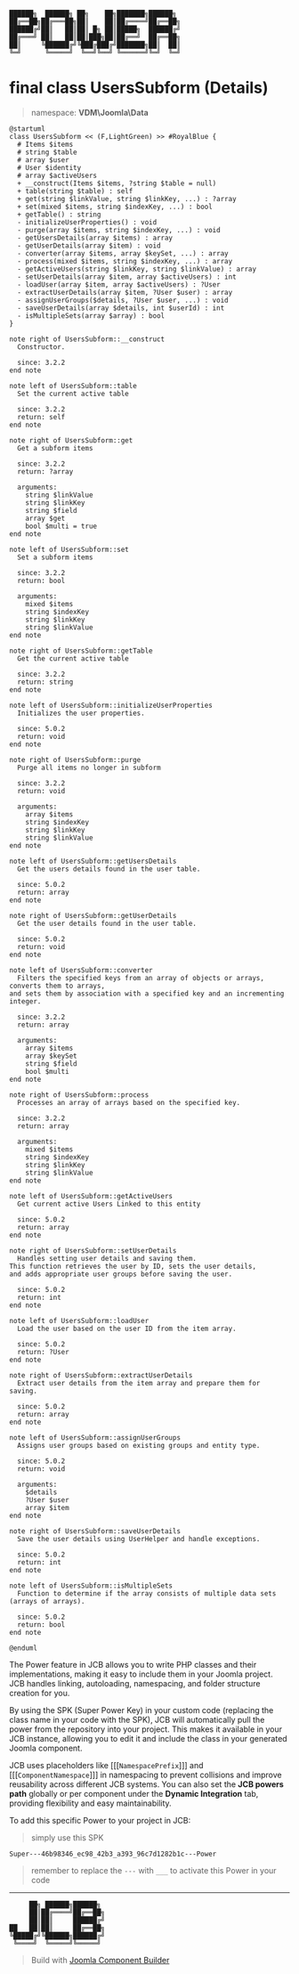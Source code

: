 ```
██████╗  ██████╗ ██╗    ██╗███████╗██████╗
██╔══██╗██╔═══██╗██║    ██║██╔════╝██╔══██╗
██████╔╝██║   ██║██║ █╗ ██║█████╗  ██████╔╝
██╔═══╝ ██║   ██║██║███╗██║██╔══╝  ██╔══██╗
██║     ╚██████╔╝╚███╔███╔╝███████╗██║  ██║
╚═╝      ╚═════╝  ╚══╝╚══╝ ╚══════╝╚═╝  ╚═╝
```
# final class UsersSubform (Details)
> namespace: **VDM\Joomla\Data**

```uml
@startuml
class UsersSubform << (F,LightGreen) >> #RoyalBlue {
  # Items $items
  # string $table
  # array $user
  # User $identity
  # array $activeUsers
  + __construct(Items $items, ?string $table = null)
  + table(string $table) : self
  + get(string $linkValue, string $linkKey, ...) : ?array
  + set(mixed $items, string $indexKey, ...) : bool
  + getTable() : string
  - initializeUserProperties() : void
  - purge(array $items, string $indexKey, ...) : void
  - getUsersDetails(array $items) : array
  - getUserDetails(array $item) : void
  - converter(array $items, array $keySet, ...) : array
  - process(mixed $items, string $indexKey, ...) : array
  - getActiveUsers(string $linkKey, string $linkValue) : array
  - setUserDetails(array $item, array $activeUsers) : int
  - loadUser(array $item, array $activeUsers) : ?User
  - extractUserDetails(array $item, ?User $user) : array
  - assignUserGroups($details, ?User $user, ...) : void
  - saveUserDetails(array $details, int $userId) : int
  - isMultipleSets(array $array) : bool
}

note right of UsersSubform::__construct
  Constructor.

  since: 3.2.2
end note

note left of UsersSubform::table
  Set the current active table

  since: 3.2.2
  return: self
end note

note right of UsersSubform::get
  Get a subform items

  since: 3.2.2
  return: ?array
  
  arguments:
    string $linkValue
    string $linkKey
    string $field
    array $get
    bool $multi = true
end note

note left of UsersSubform::set
  Set a subform items

  since: 3.2.2
  return: bool
  
  arguments:
    mixed $items
    string $indexKey
    string $linkKey
    string $linkValue
end note

note right of UsersSubform::getTable
  Get the current active table

  since: 3.2.2
  return: string
end note

note left of UsersSubform::initializeUserProperties
  Initializes the user properties.

  since: 5.0.2
  return: void
end note

note right of UsersSubform::purge
  Purge all items no longer in subform

  since: 3.2.2
  return: void
  
  arguments:
    array $items
    string $indexKey
    string $linkKey
    string $linkValue
end note

note left of UsersSubform::getUsersDetails
  Get the users details found in the user table.

  since: 5.0.2
  return: array
end note

note right of UsersSubform::getUserDetails
  Get the user details found in the user table.

  since: 5.0.2
  return: void
end note

note left of UsersSubform::converter
  Filters the specified keys from an array of objects or arrays, converts them to arrays,
and sets them by association with a specified key and an incrementing integer.

  since: 3.2.2
  return: array
  
  arguments:
    array $items
    array $keySet
    string $field
    bool $multi
end note

note right of UsersSubform::process
  Processes an array of arrays based on the specified key.

  since: 3.2.2
  return: array
  
  arguments:
    mixed $items
    string $indexKey
    string $linkKey
    string $linkValue
end note

note left of UsersSubform::getActiveUsers
  Get current active Users Linked to this entity

  since: 5.0.2
  return: array
end note

note right of UsersSubform::setUserDetails
  Handles setting user details and saving them.
This function retrieves the user by ID, sets the user details,
and adds appropriate user groups before saving the user.

  since: 5.0.2
  return: int
end note

note left of UsersSubform::loadUser
  Load the user based on the user ID from the item array.

  since: 5.0.2
  return: ?User
end note

note right of UsersSubform::extractUserDetails
  Extract user details from the item array and prepare them for saving.

  since: 5.0.2
  return: array
end note

note left of UsersSubform::assignUserGroups
  Assigns user groups based on existing groups and entity type.

  since: 5.0.2
  return: void
  
  arguments:
    $details
    ?User $user
    array $item
end note

note right of UsersSubform::saveUserDetails
  Save the user details using UserHelper and handle exceptions.

  since: 5.0.2
  return: int
end note

note left of UsersSubform::isMultipleSets
  Function to determine if the array consists of multiple data sets (arrays of arrays).

  since: 5.0.2
  return: bool
end note
 
@enduml
```

The Power feature in JCB allows you to write PHP classes and their implementations, making it easy to include them in your Joomla project. JCB handles linking, autoloading, namespacing, and folder structure creation for you.

By using the SPK (Super Power Key) in your custom code (replacing the class name in your code with the SPK), JCB will automatically pull the power from the repository into your project. This makes it available in your JCB instance, allowing you to edit it and include the class in your generated Joomla component.

JCB uses placeholders like [[[`NamespacePrefix`]]] and [[[`ComponentNamespace`]]] in namespacing to prevent collisions and improve reusability across different JCB systems. You can also set the **JCB powers path** globally or per component under the **Dynamic Integration** tab, providing flexibility and easy maintainability.

To add this specific Power to your project in JCB:

> simply use this SPK
```
Super---46b98346_ec98_42b3_a393_96c7d1282b1c---Power
```
> remember to replace the `---` with `___` to activate this Power in your code

---
```
     ██╗ ██████╗██████╗
     ██║██╔════╝██╔══██╗
     ██║██║     ██████╔╝
██   ██║██║     ██╔══██╗
╚█████╔╝╚██████╗██████╔╝
 ╚════╝  ╚═════╝╚═════╝
```
> Build with [Joomla Component Builder](https://git.vdm.dev/joomla/Component-Builder)

